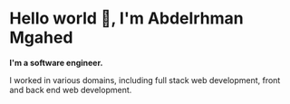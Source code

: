 # Hello world 👋, I'm Abdelrhman Mgahed

**I'm a software engineer.**

I worked in various domains, including full stack web development, front and back end web development. 